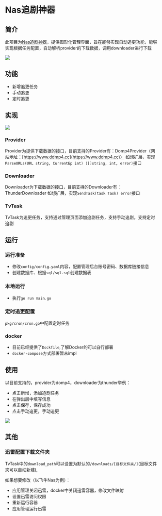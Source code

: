 # Nas追剧神器

## 简介
此项目为[Nas追剧神器](https://github.com/Levi-xia/nasspider)，提供图形化管理界面，旨在能够实现自动追更功能，能够实现根据任务配置，自动解析provider的下载数据，调用downloader进行下载

<img src="https://github.com/Levi-xia/nasspider/blob/main/img/one.jpg">

## 功能
- 新增追更任务
- 手动追更
- 定时追更

## 实现
<img src="https://github.com/Levi-xia/nasspider/blob/main/img/two.png">

### Provider
Provider为提供下载数据的接口，目前支持的Provider有：Domp4Provider（网站地址：[https://www.ddmp4.cc](https://www.ddmp4.cc)）
如想扩展，实现`ParseURLs(URL string, CurrentEp int) ([]string, int, error)`接口

### Downloader
Downloader为下载数据的接口，目前支持的Downloader有：ThunderDownloader
如想扩展，实现`SendTask(task Task) error`接口

### TvTask
TvTask为追更任务，支持通过管理页面添加追剧任务，支持手动追剧，支持定时追剧

## 运行

### 运行准备
- 修改`config/config.yaml`内容，配置管理后台账号密码、数据库链接信息
- 创建数据库、根据`sql/sql.sql`创建数据表

### 本地运行
- 执行`go run main.go`

### 定时追更配置
`pkg/cron/cron.go`中配置定时任务

### docker
- 目前已经提供了`Dockfile`,了解Docker的可以自行部署
- `docker-compose`方式部署暂未impl

## 使用
以目前支持的，provider为domp4，downloader为thunder举例：
- 点击新增，添加追剧任务
- 在弹出层中填写信息
- 点击保存，保存成功
- 点击手动追更，手动追更

<img src="https://github.com/Levi-xia/nasspider/blob/main/img/three.jpg" scale="0.5">

## 其他
### 迅雷配置下载文件夹
TvTask中的`download_path`可以设置为默认的`/downloads/[目标文件夹/]`(目标文件夹可以自动新建),

如果想要修改（以飞牛Nas为例）：
- 应用管理关闭迅雷，docker中关闭迅雷容器，修改文件映射
- 设置迅雷访问权限
- 重新运行容器
- 应用管理运行迅雷